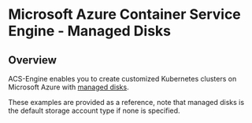 # Microsoft Azure Container Service Engine - Managed Disks

## Overview

ACS-Engine enables you to create customized Kubernetes clusters on Microsoft Azure with [managed disks](https://docs.microsoft.com/en-us/azure/storage/storage-managed-disks-overview).

These examples are provided as a reference, note that managed disks is the default storage account type if none is specified.
